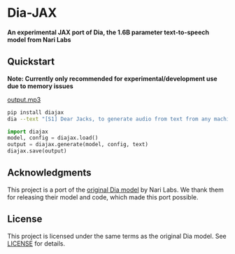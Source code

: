 # Dia-JAX

**An experimental JAX port of Dia, the 1.6B parameter text-to-speech model from Nari Labs**

## Quickstart

**Note: Currently only recommended for experimental/development use due to memory issues**

[output.mp3](https://raw.githubusercontent.com/jaco-bro/diajax/main/assets/example_output.mp3)

```bash
pip install diajax
dia --text "[S1] Dear Jacks, to generate audio from text from any machine. (applause) [S2] Really? (screams) How! [S1] With flakes and an axe. (chuckles)"
```

```python
import diajax
model, config = diajax.load()
output = diajax.generate(model, config, text)
diajax.save(output)
```

## Acknowledgments

This project is a port of the [original Dia model](https://github.com/nari-labs/dia) by Nari Labs. We thank them for releasing their model and code, which made this port possible.

## License

This project is licensed under the same terms as the original Dia model. See [LICENSE](LICENSE) for details.
